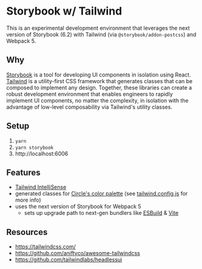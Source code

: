 # Storybook w/ Tailwind

This is an experimental development environment that leverages the next version of Storybook (6.2) with Tailwind (via `@storybook/addon-postcss`) and Webpack 5.

## Why

[Storybook](https://storybook.js.org/) is a tool for developing UI components in isolation using React. [Tailwind](https://tailwindcss.com/) is a utility-first CSS framework that generates classes that can be composed to implement any design. Together, these libraries can create a robust development environment that enables engineers to rapidly implement UI components, no matter the complexity, in isolation with the advantage of low-level composability via Tailwind's utility classes.

## Setup

1. `yarn`
2. `yarn storybook`
3. http://localhost:6006

## Features

- [Tailwind IntelliSense](https://tailwindcss.com/docs/intellisense)
- generated classes for [Circle's color palette](https://brand.circle.com/d/M9z54TaEwsWL/circle-brand-guide#/circle/color-palette) (see [tailwind.config.js](tailwind.config.js) for more info)
- uses the next version of Storybook for Webpack 5
  - sets up upgrade path to next-gen bundlers like [ESBuild](https://esbuild.github.io/) & [Vite](https://vitejs.dev/)

## Resources

- https://tailwindcss.com/
- https://github.com/aniftyco/awesome-tailwindcss
- https://github.com/tailwindlabs/headlessui
